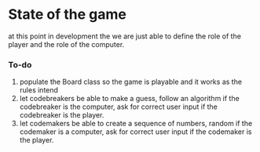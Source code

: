 # State of the game

at this point in development the we are just able to define the role of the player and the role of the computer.

### To-do

1. populate the Board class so the game is playable and it works as the rules intend
2. let codebreakers be able to make a guess, follow an algorithm if the codebreaker is the computer, ask for correct user input if the codebreaker is the player.
3. let codemakers be able to create a sequence of numbers, random if the codemaker is a computer, ask for correct user input if the codemaker is the player.
